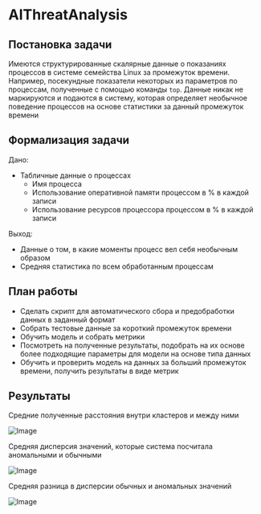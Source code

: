 # AIThreatAnalysis

## Постановка задачи

Имеются структурированные скалярные данные о показаниях процессов в системе семейства Linux за промежуток времени. Например, посекундные показатели некоторых из параметров по процессам, полученные с помощью команды `top`. Данные никак не маркируются и подаются в систему, которая определяет необычное поведение процессов на основе статистики за данный промежуток времени

## Формализация задачи

Дано:

- Табличные данные о процессах
  - Имя процесса
  - Использование оперативной памяти процессом в % в каждой записи
  - Использование ресурсов процессора процессом в % в каждой записи

Выход:

- Данные о том, в какие моменты процесс вел себя необычным образом
- Средняя статистика по всем обработанным процессам

## План работы

- Сделать скрипт для автоматического сбора и предобработки данных в заданный формат
- Собрать тестовые данные за короткий промежуток времени
- Обучить модель и собрать метрики
- Посмотреть на полученные результаты, подобрать на их основе более подходящие параметры для модели на основе типа данных
- Обучить и проверить модель на данных за больший промежуток времени, получить результаты в виде метрик

## Результаты

Средние полученные расстояния внутри кластеров и между ними

![Image](results/distances_18-02-2024_20:41:52.png)

Средняя дисперсия значений, которые система посчитала аномальными и обычными

![Image](results/std_18-02-2024_20:41:52.png)

Средняя разница в дисперсии обычных и аномальных значений

![Image](results/std_diff_18-02-2024_20:41:52.png)